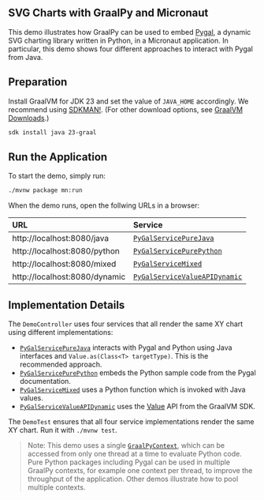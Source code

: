 ## SVG Charts with GraalPy and Micronaut

This demo illustrates how GraalPy can be used to embed [Pygal](https://github.com/Kozea/pygal), a dynamic SVG charting library written in Python, in a Micronaut application.
In particular, this demo shows four different approaches to interact with Pygal from Java.

## Preparation

Install GraalVM for JDK 23 and set the value of `JAVA_HOME` accordingly.
We recommend using [SDKMAN!](https://sdkman.io/). (For other download options, see [GraalVM Downloads](https://www.graalvm.org/downloads/).)

```bash
sdk install java 23-graal
```

## Run the Application

To start the demo, simply run:

```bash
./mvnw package mn:run
```

When the demo runs, open the follwing URLs in a browser:

| URL                           | Service                       |
|:------------------------------|:------------------------------|
| http://localhost:8080/java    | [`PyGalServicePureJava`](src/main/java/com/example/PyGalServicePureJava.java)        |
| http://localhost:8080/python  | [`PyGalServicePurePython`](src/main/java/com/example/PyGalServicePurePython.java)      |
| http://localhost:8080/mixed   | [`PyGalServiceMixed`](src/main/java/com/example/PyGalServiceMixed.java)           |
| http://localhost:8080/dynamic | [`PyGalServiceValueAPIDynamic`](src/main/java/com/example/PyGalServiceValueAPIDynamic.java) |


## Implementation Details

The `DemoController` uses four services that all render the same XY chart using different implementations:

- [`PyGalServicePureJava`](src/main/java/com/example/PyGalServicePureJava.java) interacts with Pygal and Python using Java interfaces and `Value.as(Class<T> targetType)`. This is the recommended approach.
- [`PyGalServicePurePython`](src/main/java/com/example/PyGalServicePurePython.java) embeds the Python sample code from the Pygal documentation.
- [`PyGalServiceMixed`](src/main/java/com/example/PyGalServiceMixed.java) uses a Python function which is invoked with Java values.
- [`PyGalServiceValueAPIDynamic`](src/main/java/com/example/PyGalServiceValueAPIDynamic.java) uses the [Value](https://www.graalvm.org/sdk/javadoc/org/graalvm/polyglot/Value.html) API from the GraalVM SDK.


The `DemoTest` ensures that all four service implementations render the same XY chart. Run it with `./mvnw test`.

> Note: This demo uses a single [`GraalPyContext`](src/main/java/com/example/GraalPyContext.java), which can be accessed from only one thread at a time to evaluate Python code. Pure Python packages including Pygal can be used in multiple GraalPy contexts, for example one context per thread, to improve the throughput of the application. Other demos illustrate how to pool multiple contexts.
